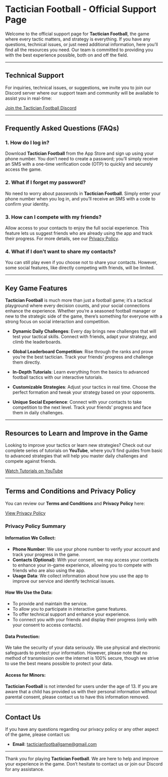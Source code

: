 # Tactician Football - Official Support Page

Welcome to the official support page for **Tactician Football**, the game where every tactic matters, and strategy is everything. If you have any questions, technical issues, or just need additional information, here you’ll find all the resources you need. Our team is committed to providing you with the best experience possible, both on and off the field.

---

## Technical Support

For inquiries, technical issues, or suggestions, we invite you to join our Discord server where our support team and community will be available to assist you in real-time:

[Join the Tactician Football Discord](https://discord.gg/V4PJFyXuaD)

---

## Frequently Asked Questions (FAQs)

### 1. How do I log in?

Download **Tactician Football** from the App Store and sign up using your phone number. You don’t need to create a password; you’ll simply receive an SMS with a one-time verification code (OTP) to quickly and securely access the game.

### 2. What if I forget my password?

No need to worry about passwords in **Tactician Football**. Simply enter your phone number when you log in, and you’ll receive an SMS with a code to confirm your identity.

### 3. How can I compete with my friends?

Allow access to your contacts to enjoy the full social experience. This feature lets us suggest friends who are already using the app and track their progress. For more details, see our [Privacy Policy](https://jaisenbe58r.github.io/tacticianfootball-privacy-policy/).

### 4. What if I don’t want to share my contacts?

You can still play even if you choose not to share your contacts. However, some social features, like directly competing with friends, will be limited.

---

## Key Game Features

**Tactician Football** is much more than just a football game; it’s a tactical playground where every decision counts, and your social connections enhance the experience. Whether you’re a seasoned football manager or new to the strategic side of the game, there’s something for everyone with a strong focus on social interaction and competition.

- **Dynamic Daily Challenges**: Every day brings new challenges that will test your tactical skills. Connect with friends, adapt your strategy, and climb the leaderboards.
  
- **Global Leaderboard Competition**: Rise through the ranks and prove you’re the best tactician. Track your friends’ progress and challenge them directly.

- **In-Depth Tutorials**: Learn everything from the basics to advanced football tactics with our interactive tutorials.

- **Customizable Strategies**: Adjust your tactics in real time. Choose the perfect formation and tweak your strategy based on your opponents.

- **Unique Social Experience**: Connect with your contacts to take competition to the next level. Track your friends’ progress and face them in daily challenges.

---

## Resources to Learn and Improve in the Game

Looking to improve your tactics or learn new strategies? Check out our complete series of tutorials on **YouTube**, where you’ll find guides from basic to advanced strategies that will help you master daily challenges and compete against friends.

[Watch Tutorials on YouTube](https://www.youtube.com/@TacticianFootball)

---

## Terms and Conditions and Privacy Policy

You can review our **Terms and Conditions** and **Privacy Policy** here:

[View Privacy Policy](https://jaisenbe58r.github.io/tacticianfootball-privacy-policy/)

### Privacy Policy Summary

#### Information We Collect:

- **Phone Number**: We use your phone number to verify your account and track your progress in the game.
- **Contacts (Optional)**: With your consent, we may access your contacts to enhance your in-game experience, allowing you to compete with friends who are also using the app.
- **Usage Data**: We collect information about how you use the app to improve our service and identify technical issues.

#### How We Use the Data:

- To provide and maintain the service.
- To allow you to participate in interactive game features.
- To offer technical support and enhance your experience.
- To connect you with your friends and display their progress (only with your consent to access contacts).

#### Data Protection:

We take the security of your data seriously. We use physical and electronic safeguards to protect your information. However, please note that no method of transmission over the internet is 100% secure, though we strive to use the best means possible to protect your data.

#### Access for Minors:

**Tactician Football** is not intended for users under the age of 13. If you are aware that a child has provided us with their personal information without parental consent, please contact us to have this information removed.

---

## Contact Us

If you have any questions regarding our privacy policy or any other aspect of the game, please contact us:

- **Email**: tacticianfootballgame@gmail.com  

---

Thank you for playing **Tactician Football**. We are here to help and improve your experience in the game. Don’t hesitate to contact us or join our Discord for any assistance.
